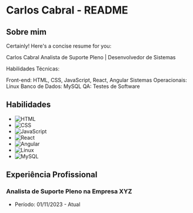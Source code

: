 # Carlos Cabral - README

## Sobre mim

Certainly! Here's a concise resume for you:

Carlos Cabral
Analista de Suporte Pleno | Desenvolvedor de Sistemas

Habilidades Técnicas:

Front-end: HTML, CSS, JavaScript, React, Angular
Sistemas Operacionais: Linux
Banco de Dados: MySQL
QA: Testes de Software

## Habilidades
- ![HTML](https://img.shields.io/badge/-HTML-orange)
- ![CSS](https://img.shields.io/badge/-CSS-blue)
- ![JavaScript](https://img.shields.io/badge/-JavaScript-yellow)
- ![React](https://img.shields.io/badge/-React-blueviolet)
- ![Angular](https://img.shields.io/badge/-Angular-red)
- ![Linux](https://img.shields.io/badge/-Linux-lightgrey)
- ![MySQL](https://img.shields.io/badge/-MySQL-blue)

## Experiência Profissional

### Analista de Suporte Pleno na Empresa XYZ
- Período: 01/11/2023 - Atual


